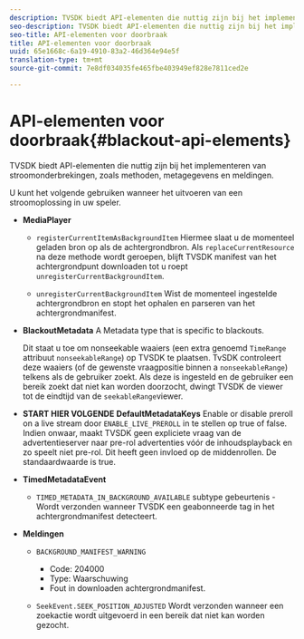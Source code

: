 ```yaml
---
description: TVSDK biedt API-elementen die nuttig zijn bij het implementeren van stroomonderbrekingen, zoals methoden, metagegevens en meldingen.
seo-description: TVSDK biedt API-elementen die nuttig zijn bij het implementeren van stroomonderbrekingen, zoals methoden, metagegevens en meldingen.
seo-title: API-elementen voor doorbraak
title: API-elementen voor doorbraak
uuid: 65e1668c-6a19-4910-83a2-46d364e94e5f
translation-type: tm+mt
source-git-commit: 7e8df034035fe465fbe403949ef828e7811ced2e

---
```



# API-elementen voor doorbraak{#blackout-api-elements}

TVSDK biedt API-elementen die nuttig zijn bij het implementeren van stroomonderbrekingen, zoals methoden, metagegevens en meldingen.

U kunt het volgende gebruiken wanneer het uitvoeren van een stroomoplossing in uw speler.

* **MediaPlayer**

   * `registerCurrentItemAsBackgroundItem` Hiermee slaat u de momenteel geladen bron op als de achtergrondbron. Als `replaceCurrentResource` na deze methode wordt geroepen, blijft TVSDK manifest van het achtergrondpunt downloaden tot u roept `unregisterCurrentBackgroundItem`.

   * `unregisterCurrentBackgroundItem`  Wist de momenteel ingestelde achtergrondbron en stopt het ophalen en parseren van het achtergrondmanifest.

* **BlackoutMetadata** A Metadata type that is specific to blackouts.

   Dit staat u toe om nonseekable waaiers (een extra genoemd `TimeRange` attribuut `nonseekableRange`) op TVSDK te plaatsen. TvSDK controleert deze waaiers (of de gewenste vraagpositie binnen a `nonseekableRange`) telkens als de gebruiker zoekt. Als deze is ingesteld en de gebruiker een bereik zoekt dat niet kan worden doorzocht, dwingt TVSDK de viewer tot de eindtijd van de `seekableRange`viewer.

* **START HIER VOLGENDE** **DefaultMetadataKeys** Enable or disable preroll on a live stream door `ENABLE_LIVE_PREROLL` in te stellen op true of false. Indien onwaar, maakt TVSDK geen expliciete vraag van de advertentieserver naar pre-rol advertenties vóór de inhoudsplayback en zo speelt niet pre-rol. Dit heeft geen invloed op de middenrollen. De standaardwaarde is true.

* **TimedMetadataEvent**

   * `TIMED_METADATA_IN_BACKGROUND_AVAILABLE` subtype gebeurtenis - Wordt verzonden wanneer TVSDK een geabonneerde tag in het achtergrondmanifest detecteert.

* **Meldingen**

   * `BACKGROUND_MANIFEST_WARNING`

      * Code: 204000
      * Type: Waarschuwing
      * Fout in downloaden achtergrondmanifest.
   * `SeekEvent.SEEK_POSITION_ADJUSTED` Wordt verzonden wanneer een zoekactie wordt uitgevoerd in een bereik dat niet kan worden gezocht.



